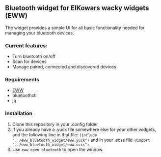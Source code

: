 ## Bluetooth widget for ElKowars wacky widgets (EWW)

The widget provides a simple UI for all basic functionality needed for managing your bluetooth devices.

### Current features:
- Turn bluetooth on/off
- Scan for devices
- Manage paired, connected and discovered devices

### Requirements
- [EWW](https://github.com/elkowar/eww)
- bluetoothctl
- jq

### Installation
1. Clone this repository in your .config folder
2. If you already have a .yuck file somewhere else for your other widgets, add the following line in that file: `(include "../eww_bluetooth_widget/eww.yuck")` and in your .scss file: `@import "../eww_bluetooth_widget/eww.scss";`
3. Use `eww open bluetooth` to open the window.


